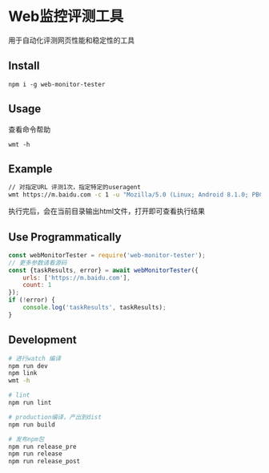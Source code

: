 # Web监控评测工具

用于自动化评测网页性能和稳定性的工具

## Install
```
npm i -g web-monitor-tester
```

## Usage

查看命令帮助
```
wmt -h
```


## Example
```bash
// 对指定URL 评测1次，指定特定的useragent
wmt https://m.baidu.com -c 1 -u "Mozilla/5.0 (Linux; Android 8.1.0; PBCM10 Build/OPM1.171019.011; wv) AppleWebKit/537.36 (KHTML, like Gecko) Version/4.0 Chrome/63.0.3239.83 Mobile Safari/537.36 T7/11.3 baiduboxapp/11.23.0.0 (Baidu; P1 8.1.0)"
```
执行完后，会在当前目录输出html文件，打开即可查看执行结果



## Use Programmatically
```js
const webMonitorTester = require('web-monitor-tester');
// 更多参数请看源码
const {taskResults, error} = await webMonitorTester({
    urls: ['https://m.baidu.com'],
    count: 1
});
if (!error) {
    console.log('taskResults', taskResults);
}
```

## Development

```bash
# 进行watch 编译
npm run dev
npm link
wmt -h

# lint
npm run lint

# production编译，产出到dist
npm run build

# 发布npm包
npm run release_pre
npm run release
npm run release_post
```